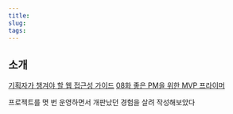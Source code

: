 ```yaml
---
title:
slug:
tags:
---
```


## 소개

[기획자가 챙겨야 할 웹 접근성 가이드](https://germweapon.tistory.com/403)
[08화 좋은 PM을 위한 MVP 프라이머](https://brunch.co.kr/@ywkim36/28)

프로젝트를 몃 번 운영하면서 개판났던 경험을 살려 작성해보았다
